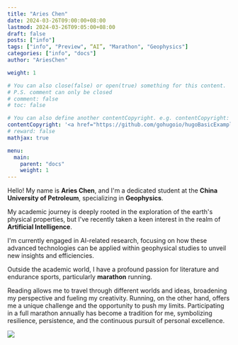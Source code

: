 ```yaml
---
title: "Aries Chen"
date: 2024-03-26T09:00:00+08:00
lastmod: 2024-03-26T09:05:00+08:00
draft: false
posts: ["info"]
tags: ["info", "Preview", “AI”, "Marathon", "Geophysics"]
categories: ["info", "docs"]
author: "AriesChen"

weight: 1

# You can also close(false) or open(true) something for this content.
# P.S. comment can only be closed
# comment: false
# toc: false

# You can also define another contentCopyright. e.g. contentCopyright: "This is another copyright."
contentCopyright: '<a href="https://github.com/gohugoio/hugoBasicExample" rel="noopener" target="_blank">See origin</a>'
# reward: false
mathjax: true

menu:
  main:
    parent: "docs"
    weight: 1
---
```


Hello! My name is **Aries Chen**, and I'm a dedicated student at the **China University of Petroleum**, specializing in **Geophysics**. 

My academic journey is deeply rooted in the exploration of the earth's physical properties, but I've recently taken a keen interest in the realm of **Artificial Intelligence**. 

I'm currently engaged in AI-related research, focusing on how these advanced technologies can be applied within geophysical studies to unveil new insights and efficiencies.

Outside the academic world, I have a profound passion for literature and endurance sports, particularly **marathon** running. 

Reading allows me to travel through different worlds and ideas, broadening my perspective and fueling my creativity. Running, on the other hand, offers me a unique challenge and the opportunity to push my limits. Participating in a full marathon annually has become a tradition for me, symbolizing resilience, persistence, and the continuous pursuit of personal excellence.

![](https://github.com/AriesChen-UPC/AriesChen-UPC/blob/main/DSC_1885.JPG?raw=true)
